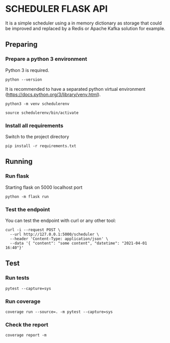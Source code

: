 # SCHEDULER FLASK API

It is a simple scheduler using a in memory dictionary as storage that could be improved and replaced by a Redis or Apache Kafka solution for example.

## Preparing

### Prepare a python 3 environment
Python 3 is required.

`python --version`

It is recommended to have a separated python virtual environment (https://docs.python.org/3/library/venv.html).  

`python3 -m venv schedulerenv`

`source schedulerenv/bin/activate`
 
 
### Install all requirements

Switch to the project directory

`pip install -r requirements.txt`

## Running

### Run flask

Starting flask on 5000 localhost port

`python -m flask run`

### Test the endpoint

You can test the endpoint with curl or any other tool:
```
curl -i --request POST \
  --url http://127.0.0.1:5000/scheduler \
  --header 'Content-Type: application/json' \
  --data '{ "content": "some content", "datetime": "2021-04-01 16:40"}'
```  


## Test

### Run tests

`pytest --capture=sys`

### Run coverage

`coverage run --source=. -m pytest --capture=sys`

### Check the report

`coverage report -m`
